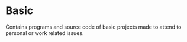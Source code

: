 # Basic
Contains programs and source code of basic projects made to attend to personal or work related issues.

